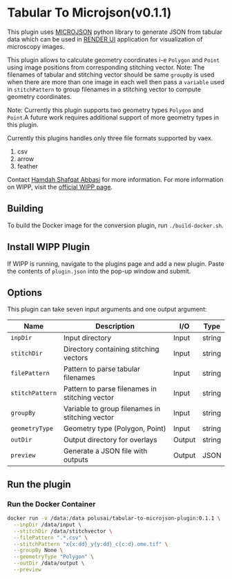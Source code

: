 # Tabular To Microjson(v0.1.1)

This plugin uses [MICROJSON](https://github.com/bengtl/microjson/tree/dev) python library to generate JSON from tabular data which can be used in
[RENDER UI](https://render.ci.ncats.io/?imageUrl=https://files.scb-ncats.io/pyramids/Idr0033/precompute/41744/x(00-15)_y(01-24)_p0(1-9)_c(1-5)/)
application for visualization of microscopy images.

This plugin allows to calculate geometry coordinates i-e `Polygon` and `Point` using image positions from corresponding stitching vector.
Note: The filenames of tabular and stitching vector should be same
`groupBy` is used when there are more than one image in each well then pass a `variable` used in `stitchPattern` to group filenames in a stitching vector to compute geometry coordinates.

Note: Currently this plugin supports two geometry types `Polygon` and `Point`.A future work requires additional support of more geometry types in this plugin.

Currently this plugins handles only three file formats supported by vaex.
1. csv
2. arrow
3. feather


Contact [Hamdah Shafqat Abbasi](mailto:hamdahshafqat.abbasi@nih.gov) for more information.
For more information on WIPP, visit the
[official WIPP page](https://isg.nist.gov/deepzoomweb/software/wipp).

## Building

To build the Docker image for the conversion plugin, run
`./build-docker.sh`.

## Install WIPP Plugin

If WIPP is running, navigate to the plugins page and add a new plugin. Paste the
contents of `plugin.json` into the pop-up window and submit.

## Options

This plugin can take seven input arguments and one output argument:

| Name              | Description                                           | I/O    | Type         |
|-------------------|-------------------------------------------------------|--------|--------------|
| `inpDir`          | Input directory                                       | Input  | string         |
| `stitchDir`       | Directory containing stitching vectors                | Input  | string         |
| `filePattern`     | Pattern to parse tabular filenames                    | Input  | string       |
| `stitchPattern`   | Pattern to parse filenames in stitching vector        | Input  | string       |
| `groupBy`         | Variable to group filenames in  stitching vector | Input  | string       |
| `geometryType`    | Geometry type (Polygon, Point)                        | Input  | string       |
| `outDir`          | Output directory for overlays                         | Output | string       |
| `preview`      | Generate a JSON file with outputs                     | Output | JSON            |

## Run the plugin

### Run the Docker Container

```bash
docker run -v /data:/data polusai/tabular-to-microjson-plugin:0.1.1 \
  --inpDir /data/input \
  --stitchDir /data/stitchvector \
  --filePattern ".*.csv" \
  --stitchPattern "x{x:dd}_y{y:dd}_c{c:d}.ome.tif" \
  --groupBy None \
  --geometryType "Polygon" \
  --outDir /data/output \
  --preview
```
